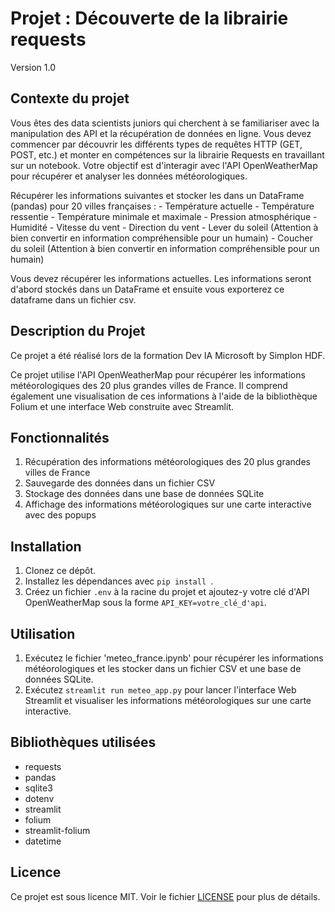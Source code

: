 # Projet : Découverte de la librairie requests
Version 1.0

## Contexte du projet

Vous êtes des data scientists juniors qui cherchent à se familiariser avec la manipulation des API et la récupération de données en ligne. Vous devez commencer par découvrir les différents types de requêtes HTTP (GET, POST, etc.) et monter en compétences sur la librairie Requests en travaillant sur un notebook. Votre objectif est d'interagir avec l'API OpenWeatherMap pour récupérer et analyser les données météorologiques.

Récupérer les informations suivantes et stocker les dans un DataFrame (pandas) pour 20 villes françaises :
    - Température actuelle
    - Température ressentie
    - Température minimale et maximale
    - Pression atmosphérique
    - Humidité
    - Vitesse du vent
    - Direction du vent
    - Lever du soleil (Attention à bien convertir en information compréhensible pour un humain)
    - Coucher du soleil (Attention à bien convertir en information compréhensible pour un humain)
    
Vous devez récupérer les informations actuelles. Les informations seront d'abord stockés dans un DataFrame et ensuite vous exporterez ce dataframe dans un fichier csv.

## Description du Projet

Ce projet a été réalisé lors de la formation Dev IA Microsoft by Simplon HDF.

Ce projet utilise l'API OpenWeatherMap pour récupérer les informations météorologiques des 20 plus grandes villes de France. Il comprend également une visualisation de ces informations à l'aide de la bibliothèque Folium et une interface Web construite avec Streamlit.

## Fonctionnalités

1. Récupération des informations météorologiques des 20 plus grandes villes de France
2. Sauvegarde des données dans un fichier CSV
3. Stockage des données dans une base de données SQLite
4. Affichage des informations météorologiques sur une carte interactive avec des popups

## Installation

1. Clonez ce dépôt.
2. Installez les dépendances avec `pip install `.
3. Créez un fichier `.env` à la racine du projet et ajoutez-y votre clé d'API OpenWeatherMap sous la forme `API_KEY=votre_clé_d'api`.

## Utilisation

1. Exécutez le fichier 'meteo_france.ipynb' pour récupérer les informations météorologiques et les stocker dans un fichier CSV et une base de données SQLite.
2. Exécutez `streamlit run meteo_app.py` pour lancer l'interface Web Streamlit et visualiser les informations météorologiques sur une carte interactive.

## Bibliothèques utilisées

- requests
- pandas
- sqlite3
- dotenv
- streamlit
- folium
- streamlit-folium
- datetime

## Licence

Ce projet est sous licence MIT. Voir le fichier [LICENSE](LICENSE) pour plus de détails.
